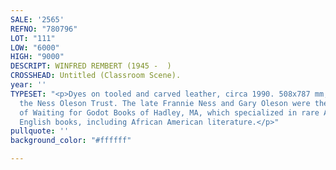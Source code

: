 ```yaml
---
SALE: '2565'
REFNO: "780796"
LOT: "111"
LOW: "6000"
HIGH: "9000"
DESCRIPT: WINFRED REMBERT (1945 -  )
CROSSHEAD: Untitled (Classroom Scene).
year: ''
TYPESET: "<p>Dyes on tooled and carved leather, circa 1990. 508x787 mm; 20x31 inches<br><br>Provenance:
  the Ness Oleson Trust. The late Frannie Ness and Gary Oleson were the proprietors
  of Waiting for Godot Books of Hadley, MA, which specialized in rare American and
  English books, including African American literature.</p>"
pullquote: ''
background_color: "#ffffff"

---
```

